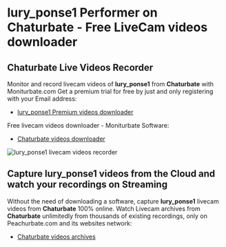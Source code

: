 # lury_ponse1 Performer on Chaturbate - Free LiveCam videos downloader

## Chaturbate Live Videos Recorder

Monitor and record livecam videos of **lury_ponse1** from **Chaturbate** with Moniturbate.com
Get a premium trial for free by just and only registering with your Email address:
* [lury_ponse1 Premium videos downloader](https://moniturbate.com/request-demo-licence-key.html)

Free livecam videos downloader - Moniturbate Software:
* [Chaturbate videos downloader](https://moniturbate.com/moniturbate-download-software.html)

![lury_ponse1 livecam videos recorder](https://peachurnet.com/templates/moniturbate-software.png)


## Capture lury_ponse1 videos from the Cloud and watch your recordings on Streaming

Without the need of downloading a software, capture **lury_ponse1** livecam videos from **Chaturbate** 100% online.
Watch Livecam archives from **Chaturbate** unlimitedly from thousands of existing recordings, only on Peachurbate.com and its websites network:
* [Chaturbate videos archives](https://peachurnet.com/)